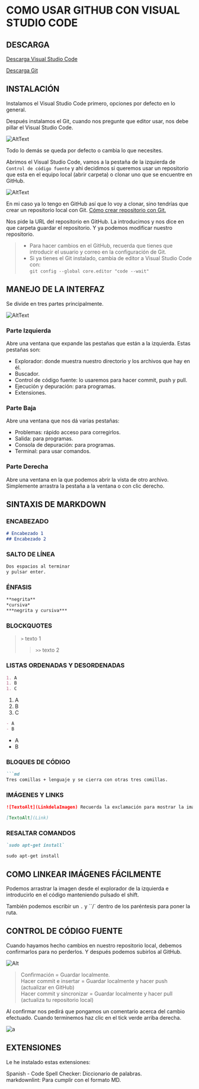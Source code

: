 # COMO USAR GITHUB CON VISUAL STUDIO CODE

## DESCARGA

[Descarga Visual Studio Code](https://code.visualstudio.com/download)

[Descarga Git](https://git-scm.com/download/win)

## INSTALACIÓN

Instalamos el Visual Studio Code primero, opciones por defecto en lo general.

Después instalamos el Git, cuando nos pregunte que editor usar, nos debe pillar el Visual Studio Code.

![AltText](./img/Git/2.png)

Todo lo demás se queda por defecto o cambia lo que necesites.

Abrimos el Visual Studio Code, vamos a la pestaña de la izquierda de `Control de código fuente` y ahi decidimos si queremos usar un repositorio que esta en el equipo local (abrir carpeta) o clonar uno que se encuentre en GitHub.

![AltText](./img/Git/3.png)

En mi caso ya lo tengo en GitHub así que lo voy a clonar, sino tendrías que crear un repositorio local con Git. [Cómo crear repositorio con Git.](Inst_GIT.md)

Nos pide la URL del repositorio en GitHub. La introducimos y nos dice en que carpeta guardar el repositorio. Y ya podemos modificar nuestro repositorio.

> - Para hacer cambios en el GitHub, recuerda que tienes que introducir el usuario y correo en la configuración de Git.  
> - Si ya tienes el Git instalado, cambia de editor a Visual Studio Code con:  
 `git config --global core.editor "code --wait"`

## MANEJO DE LA INTERFAZ

Se divide en tres partes principalmente.

![AltText](./img/Git/4.png)

### Parte Izquierda

Abre una ventana que expande las pestañas que están a la izquierda.
Estas pestañas son:

- Explorador: donde muestra nuestro directorio y los archivos que hay en él.
- Buscador.
- Control de código fuente: lo usaremos para hacer commit, push y pull.
- Ejecución y depuración: para programas.
- Extensiones.

### Parte Baja

Abre una ventana que nos dá varias pestañas:

- Problemas: rápido acceso para corregirlos.
- Salida: para programas.
- Consola de depuración: para programas.
- Terminal: para usar comandos.

### Parte Derecha

Abre una ventana en la que podemos abrir la vista de otro archivo. Simplemente arrastra la pestaña a la ventana o con clic derecho.

## SINTAXIS DE MARKDOWN

### ENCABEZADO

```md
# Encabezado 1
## Encabezado 2
```

### SALTO DE LÍNEA

```md
Dos espacios al terminar  
y pulsar enter.
```

### ÉNFASIS

```md
**negrita**
*cursiva*
***negrita y cursiva***
```

### BLOCKQUOTES

> `>` texto 1
>> `>>` texto 2

### LISTAS ORDENADAS Y DESORDENADAS

```md
1. A
1. B
1. C
```

1. A
1. B
1. C

```md
- A
- B
```

- A
- B

### BLOQUES DE CÓDIGO

```md
```md
Tres comillas + lenguaje y se cierra con otras tres comillas.
```

### IMÁGENES Y LINKS

```md
![TextoAlt](LinkdelaImagen) Recuerda la exclamación para mostrar la imagen!
```

```md
[TextoAlt](Link)
```

### RESALTAR COMANDOS

```md
`sudo apt-get install`
```

`sudo apt-get install`

## COMO LINKEAR IMÁGENES FÁCILMENTE

Podemos arrastrar la imagen desde el explorador de la izquierda e introducirlo en el código manteniendo pulsado el shift.

También podemos escribir un `.` y ``/` dentro de los paréntesis para poner la ruta.

## CONTROL DE CÓDIGO FUENTE

Cuando hayamos hecho cambios en nuestro repositorio local, debemos confirmarlos para no perderlos. Y después podemos subirlos al GitHub.

![Alt](./img/Git/5.png)

>Confirmación = Guardar localmente.  
Hacer commit e insertar = Guardar localmente y hacer push (actualizar en GitHub)  
Hacer commit y sincronizar = Guardar localmente y hacer pull (actualiza tu repositorio local)

Al confirmar nos pedirá que pongamos un comentario acerca del cambio efectuado. Cuando terminemos haz clic en el tick verde arriba derecha.

![a](./img/Git/6.png)

## EXTENSIONES

Le he instalado estas extensiones:

Spanish - Code Spell Checker: Diccionario de palabras.  
markdownlint: Para cumplir con el formato MD.

